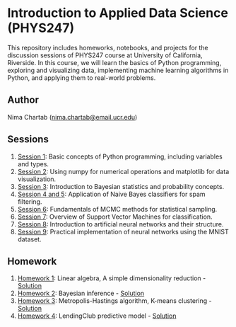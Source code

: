 # Introduction to Applied Data Science (PHYS247)

This repository includes homeworks, notebooks, and projects for the discussion sessions of PHYS247 course at University of California, Riverside. In this course, we will learn the basics of Python programming, exploring and visualizing data, implementing machine learning algorithms in Python, and applying them to real-world problems.

## Author

Nima Chartab (nima.chartab@email.ucr.edu)

## Sessions

1. [Session 1](https://github.com/NimaChartab/Introduction-to-applied-data-science/blob/master/notebooks/session1.ipynb): Basic concepts of Python programming, including variables and types.
2. [Session 2](https://github.com/NimaChartab/Introduction-to-applied-data-science/blob/master/notebooks/Session2.ipynb): Using numpy for numerical operations and matplotlib for data visualization.
3. [Session 3](https://github.com/NimaChartab/Introduction-to-applied-data-science/blob/master/notebooks/Session3.ipynb): Introduction to Bayesian statistics and probability concepts.
4. [Session 4 and 5](https://github.com/NimaChartab/Introduction-to-applied-data-science/blob/master/notebooks/Session4-5/Session4_5.ipynb): Application of Naive Bayes classifiers for spam filtering.
5. [Session 6](https://github.com/NimaChartab/Introduction-to-applied-data-science/blob/master/notebooks/Session6.ipynb): Fundamentals of MCMC methods for statistical sampling.
6. [Session 7](https://github.com/NimaChartab/Introduction-to-applied-data-science/blob/master/notebooks/Session7.ipynb): Overview of Support Vector Machines for classification.
7. [Session 8](https://github.com/NimaChartab/Introduction-to-applied-data-science/blob/master/notebooks/Session8.ipynb): Introduction to artificial neural networks and their structure.
8. [Session 9](https://github.com/NimaChartab/Introduction-to-applied-data-science/blob/master/notebooks/Session9.ipynb): Practical implementation of neural networks using the MNIST dataset.

## Homework

1. [Homework 1](https://github.com/NimaChartab/Introduction-to-applied-data-science/blob/master/Homework/Homework1.pdf): Linear algebra, A simple dimensionality reduction - [Solution](https://github.com/NimaChartab/Introduction-to-applied-data-science/blob/master/Homework/Homework1-solution.ipynb)
2. [Homework 2](https://github.com/NimaChartab/Introduction-to-applied-data-science/blob/master/Homework/Homework2.pdf): Bayesian inference - [Solution](https://github.com/NimaChartab/Introduction-to-applied-data-science/blob/master/Homework/Homework2-solution.ipynb)
3. [Homework 3](https://github.com/NimaChartab/Introduction-to-applied-data-science/blob/master/Homework/Homework3.pdf): Metropolis-Hastings algorithm, K-means clustering - [Solution](https://github.com/NimaChartab/Introduction-to-applied-data-science/blob/master/Homework/Homework3-solution.ipynb)
4. [Homework 4](https://github.com/NimaChartab/Introduction-to-applied-data-science/blob/master/Homework/Homework4.pdf): LendingClub predictive model - [Solution](https://github.com/NimaChartab/Introduction-to-applied-data-science/blob/master/Homework/Homework4-solution.ipynb)
